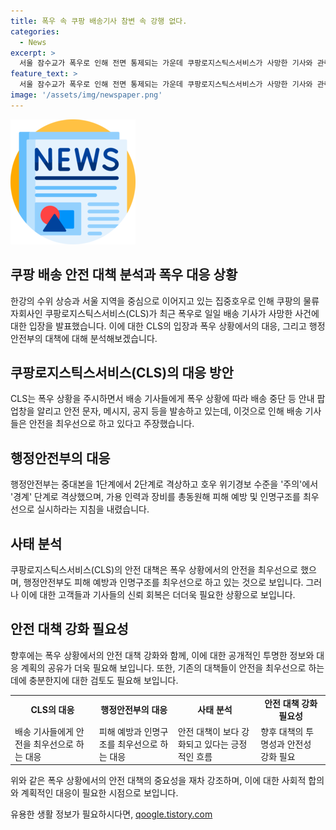 ```yaml
---
title: 폭우 속 쿠팡 배송기사 참변 속 강행 없다.
categories:
  - News
excerpt: >
  서울 잠수교가 폭우로 인해 전면 통제되는 가운데 쿠팡로지스틱스서비스가 사망한 기사와 관련해 폭우 중 배송을 강행했다는 보도를 부인했다. 기사들의 안전을 최우선으로 하며 폭우 상황에 따라 안내 팝업창, 안전 문자 및 메시지를 발송하고 있으며, 배송이 지연될 경우 고객의 양해를 요청했다. 또한, 중앙재난안전대책본부는 서울·경기 지역의 하천에 홍수특보를 내리고 출입을 통제하는 등 피해 예방 및 인명구조를 최우선으로 실시하고 있다.
feature_text: >
  서울 잠수교가 폭우로 인해 전면 통제되는 가운데 쿠팡로지스틱스서비스가 사망한 기사와 관련해 폭우 중 배송을 강행했다는 보도를 부인했다. 기사들의 안전을 최우선으로 하며 폭우 상황에 따라 안내 팝업창, 안전 문자 및 메시지를 발송하고 있으며, 배송이 지연될 경우 고객의 양해를 요청했다. 또한, 중앙재난안전대책본부는 서울·경기 지역의 하천에 홍수특보를 내리고 출입을 통제하는 등 피해 예방 및 인명구조를 최우선으로 실시하고 있다.
image: '/assets/img/newspaper.png'
---
```


<p><img src="/assets/img/newspaper.png" alt="kimp 속보" /></p>

<h2>쿠팡 배송 안전 대책 분석과 폭우 대응 상황</h2>

<p data-ke-size="size16">한강의 수위 상승과 서울 지역을 중심으로 이어지고 있는 집중호우로 인해 쿠팡의 물류 자회사인 쿠팡로지스틱스서비스(CLS)가 최근 폭우로 일일 배송 기사가 사망한 사건에 대한 입장을 발표했습니다. 이에 대한 CLS의 입장과 폭우 상황에서의 대응, 그리고 행정안전부의 대책에 대해 분석해보겠습니다.</p>

<h2 data-ke-size="size26">쿠팡로지스틱스서비스(CLS)의 대응 방안</h2>

<p data-ke-size="size16">CLS는 폭우 상황을 주시하면서 배송 기사들에게 폭우 상황에 따라 배송 중단 등 안내 팝업창을 알리고 안전 문자, 메시지, 공지 등을 발송하고 있는데, 이것으로 인해 배송 기사들은 안전을 최우선으로 하고 있다고 주장했습니다.</p>

<h2 data-ke-size="size26">행정안전부의 대응</h2>

<p data-ke-size="size16">행정안전부는 중대본을 1단계에서 2단계로 격상하고 호우 위기경보 수준을 '주의'에서 '경계' 단계로 격상했으며, 가용 인력과 장비를 총동원해 피해 예방 및 인명구조를 최우선으로 실시하라는 지침을 내렸습니다.</p>

<h2 data-ke-size="size26">사태 분석</h2>

<p data-ke-size="size16">쿠팡로지스틱스서비스(CLS)의 안전 대책은 폭우 상황에서의 안전을 최우선으로 했으며, 행정안전부도 피해 예방과 인명구조를 최우선으로 하고 있는 것으로 보입니다. 그러나 이에 대한 고객들과 기사들의 신뢰 회복은 더더욱 필요한 상황으로 보입니다.</p>

<h2 data-ke-size="size26">안전 대책 강화 필요성</h2>

<p data-ke-size="size16">향후에는 폭우 상황에서의 안전 대책 강화와 함께, 이에 대한 공개적인 투명한 정보와 대응 계획의 공유가 더욱 필요해 보입니다. 또한, 기존의 대책들이 안전을 최우선으로 하는데에 충분한지에 대한 검토도 필요해 보입니다.</p>

<table>
    <tbody>
        <tr>
            <td style="text-align: center; height: 17px;"><b>CLS의 대응</b></td>
            <td style="text-align: center; height: 17px;"><b>행정안전부의 대응</b></td>
            <td style="text-align: center; height: 17px;"><b>사태 분석</b></td>
            <td style="text-align: center; height: 17px;"><b>안전 대책 강화 필요성</b></td>
        </tr>
        <tr>
            <td>배송 기사들에게 안전을 최우선으로 하는 대응</td>
            <td>피해 예방과 인명구조를 최우선으로 하는 대응</td>
            <td>안전 대책이 보다 강화되고 있다는 긍정적인 흐름</td>
            <td>향후 대책의 투명성과 안전성 강화 필요</td>
        </tr>
    </tbody>
</table>

<p data-ke-size="size16">위와 같은 폭우 상황에서의 안전 대책의 중요성을 재차 강조하며, 이에 대한 사회적 합의와 계획적인 대응이 필요한 시점으로 보입니다.</p>
유용한 생활 정보가 필요하시다면, <a href="https://qoogle.tistory.com" rel="dofollow">qoogle.tistory.com</a>



